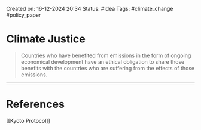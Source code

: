 Created on: 16-12-2024 20:34
Status: #idea
Tags: #climate_change #policy_paper 
# Climate Justice
>Countries who have benefited from emissions in the form of ongoing economical development have an ethical obligation to share those benefits with the countries who are suffering from the effects of those emissions.




-----------------
# References
[[Kyoto Protocol]]